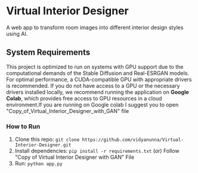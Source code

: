 # Virtual Interior Designer
A web app to transform room images into different interior design styles using AI.

## System Requirements

This project is optimized to run on systems with GPU support due to the computational demands of the Stable Diffusion and Real-ESRGAN models. For optimal performance, a CUDA-compatible GPU with appropriate drivers is recommended. If you do not have access to a GPU or the necessary drivers installed locally, we recommend running the application on **Google Colab**, which provides free access to GPU resources in a cloud environment.If you are running on Google colab I suggest you to open "Copy_of_Virtual_Interior_Designer_with_GAN" file

### How to Run
1. Clone this repo: `git clone https://github.com/vidyanunna/Virtual-Interior-Designer.git`
2. Install dependencies: `pip install -r requirements.txt` (or) Follow "Copy of Virtual Interior Designer with GAN" File
4. Run: `python app.py`

